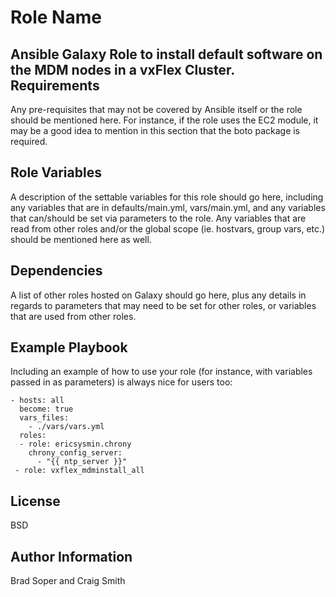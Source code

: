 Role Name
=========

Ansible Galaxy Role to install default software on the MDM nodes in a vxFlex Cluster.
Requirements
------------

Any pre-requisites that may not be covered by Ansible itself or the role should be mentioned here. For instance, if the role uses the EC2 module, it may be a good idea to mention in this section that the boto package is required.

Role Variables
--------------

A description of the settable variables for this role should go here, including any variables that are in defaults/main.yml, vars/main.yml, and any variables that can/should be set via parameters to the role. Any variables that are read from other roles and/or the global scope (ie. hostvars, group vars, etc.) should be mentioned here as well.

Dependencies
------------

A list of other roles hosted on Galaxy should go here, plus any details in regards to parameters that may need to be set for other roles, or variables that are used from other roles.

Example Playbook
----------------

Including an example of how to use your role (for instance, with variables passed in as parameters) is always nice for users too:

    - hosts: all
      become: true
      vars_files:
        - ./vars/vars.yml
      roles:
      - role: ericsysmin.chrony
        chrony_config_server:
          - "{{ ntp_server }}"
     - role: vxflex_mdminstall_all


License
-------

BSD

Author Information
------------------

Brad Soper and Craig Smith
